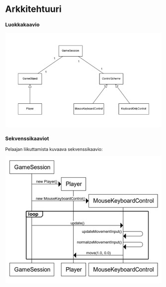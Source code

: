 # Arkkitehtuuri

### Luokkakaavio

![](kuvat/luokkakaavio.png)

### Sekvenssikaaviot

Pelaajan liikuttamista kuvaava sekvenssikaavio:

![](kuvat/sekvenssikaavio_1.png)
